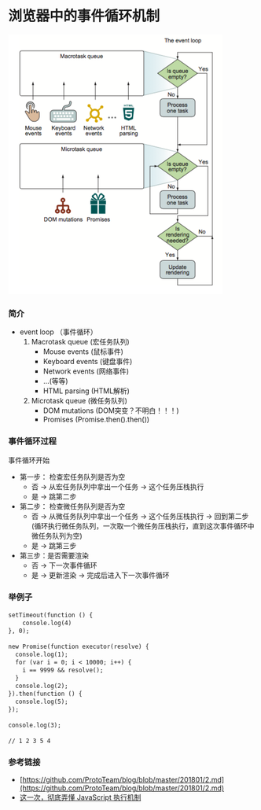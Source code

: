 # 浏览器中的事件循环机制

![](./eventloop.png)

### 简介

* event loop （事件循环）
	1. Macrotask queue (宏任务队列)
		* Mouse events (鼠标事件)
		* Keyboard events (键盘事件)
		* Network events (网络事件)
		* ...(等等)
		* HTML parsing (HTML解析)
	2. Microtask queue (微任务队列)
		* DOM mutations (DOM突变？不明白！！！)
		* Promises (Promise.then().then())

### 事件循环过程 

事件循环开始

* 第一步： 检查宏任务队列是否为空
	* 否 -> 从宏任务队列中拿出一个任务 -> 这个任务压栈执行
	* 是 -> 跳第二步
* 第二步： 检查微任务队列是否为空
	* 否 -> 从微任务队列中拿出一个任务 -> 这个任务压栈执行 -> 回到第二步(循环执行微任务队列，一次取一个微任务压栈执行，直到这次事件循环中微任务队列为空)
	* 是 -> 跳第三步
* 第三步：是否需要渲染
	* 否 -> 下一次事件循环
	* 是 -> 更新渲染 -> 完成后进入下一次事件循环 
	
### 举例子

```
setTimeout(function () {
	console.log(4)
}, 0);

new Promise(function executor(resolve) {
  console.log(1);
  for (var i = 0; i < 10000; i++) {
    i == 9999 && resolve();
  }
  console.log(2);
}).then(function () {
  console.log(5);
});

console.log(3);

// 1 2 3 5 4
```

### 参考链接

* [https://github.com/ProtoTeam/blog/blob/master/201801/2.md](https://github.com/ProtoTeam/blog/blob/master/201801/2.md)
* [这一次，彻底弄懂 JavaScript 执行机制](https://juejin.im/post/59e85eebf265da430d571f89)